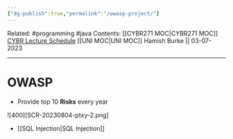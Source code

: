 ```yaml
---
{"dg-publish":true,"permalink":"/owasp-project/"}
---
```


Related: #programming #java 
Contents: [[CYBR271 MOC\|CYBR271 MOC]]
[CYBR Lecture Schedule](https://ecs.wgtn.ac.nz/Courses/CYBR271_2023T2/LectureSchedule)
[[UNI MOC\|UNI MOC]]
Hamish Burke || 03-07-2023
***

# OWASP

- Provide top 10 **Risks** every year

![400][SCR-20230804-ptxy-2.png]

- [[SQL Injection\|SQL Injection]]


